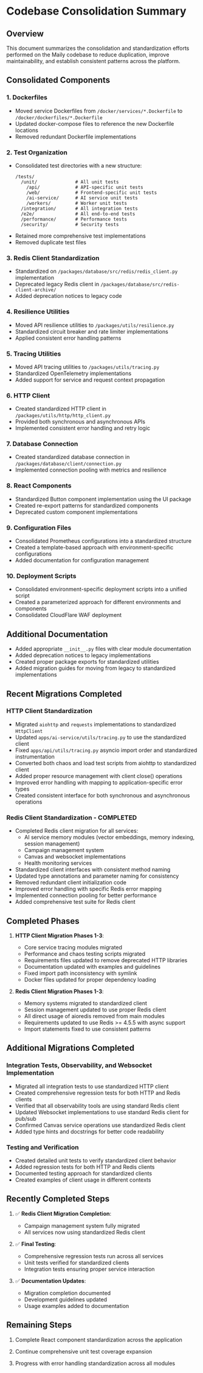 # Codebase Consolidation Summary

## Overview
This document summarizes the consolidation and standardization efforts performed on the Maily codebase to reduce duplication, improve maintainability, and establish consistent patterns across the platform.

## Consolidated Components

### 1. Dockerfiles
- Moved service Dockerfiles from `/docker/services/*.Dockerfile` to `/docker/dockerfiles/*.Dockerfile`
- Updated docker-compose files to reference the new Dockerfile locations
- Removed redundant Dockerfile implementations

### 2. Test Organization
- Consolidated test directories with a new structure:
  ```
  /tests/
    /unit/              # All unit tests
      /api/             # API-specific unit tests
      /web/             # Frontend-specific unit tests
      /ai-service/      # AI service unit tests
      /workers/         # Worker unit tests
    /integration/       # All integration tests
    /e2e/               # All end-to-end tests
    /performance/       # Performance tests
    /security/          # Security tests
  ```
- Retained more comprehensive test implementations
- Removed duplicate test files

### 3. Redis Client Standardization
- Standardized on `/packages/database/src/redis/redis_client.py` implementation
- Deprecated legacy Redis client in `/packages/database/src/redis-client-archive/`
- Added deprecation notices to legacy code

### 4. Resilience Utilities
- Moved API resilience utilities to `/packages/utils/resilience.py`
- Standardized circuit breaker and rate limiter implementations
- Applied consistent error handling patterns

### 5. Tracing Utilities
- Moved API tracing utilities to `/packages/utils/tracing.py`
- Standardized OpenTelemetry implementations
- Added support for service and request context propagation

### 6. HTTP Client
- Created standardized HTTP client in `/packages/utils/http/http_client.py`
- Provided both synchronous and asynchronous APIs
- Implemented consistent error handling and retry logic

### 7. Database Connection
- Created standardized database connection in `/packages/database/client/connection.py`
- Implemented connection pooling with metrics and resilience

### 8. React Components
- Standardized Button component implementation using the UI package
- Created re-export patterns for standardized components
- Deprecated custom component implementations

### 9. Configuration Files
- Consolidated Prometheus configurations into a standardized structure
- Created a template-based approach with environment-specific configurations
- Added documentation for configuration management

### 10. Deployment Scripts
- Consolidated environment-specific deployment scripts into a unified script
- Created a parameterized approach for different environments and components
- Consolidated CloudFlare WAF deployment

## Additional Documentation
- Added appropriate `__init__.py` files with clear module documentation
- Added deprecation notices to legacy implementations
- Created proper package exports for standardized utilities
- Added migration guides for moving from legacy to standardized implementations

## Recent Migrations Completed

### HTTP Client Standardization
- Migrated `aiohttp` and `requests` implementations to standardized `HttpClient`
- Updated `apps/ai-service/utils/tracing.py` to use the standardized client
- Fixed `apps/api/utils/tracing.py` asyncio import order and standardized instrumentation
- Converted both chaos and load test scripts from aiohttp to standardized client
- Added proper resource management with client close() operations
- Improved error handling with mapping to application-specific error types
- Created consistent interface for both synchronous and asynchronous operations

### Redis Client Standardization - COMPLETED
- Completed Redis client migration for all services:
  - AI service memory modules (vector embeddings, memory indexing, session management)
  - Campaign management system
  - Canvas and websocket implementations
  - Health monitoring services
- Standardized client interfaces with consistent method naming
- Updated type annotations and parameter naming for consistency
- Removed redundant client initialization code
- Improved error handling with specific Redis error mapping
- Implemented connection pooling for better performance
- Added comprehensive test suite for Redis client

## Completed Phases
1. **HTTP Client Migration Phases 1-3**:
   - Core service tracing modules migrated
   - Performance and chaos testing scripts migrated
   - Requirements files updated to remove deprecated HTTP libraries
   - Documentation updated with examples and guidelines
   - Fixed import path inconsistency with symlink
   - Docker files updated for proper dependency loading

2. **Redis Client Migration Phases 1-3**: 
   - Memory systems migrated to standardized client
   - Session management updated to use proper Redis client
   - All direct usage of aioredis removed from main modules
   - Requirements updated to use Redis >= 4.5.5 with async support
   - Import statements fixed to use consistent patterns

## Additional Migrations Completed

### Integration Tests, Observability, and Websocket Implementation
- Migrated all integration tests to use standardized HTTP client
- Created comprehensive regression tests for both HTTP and Redis clients
- Verified that all observability tools are using standard Redis client
- Updated Websocket implementations to use standard Redis client for pub/sub
- Confirmed Canvas service operations use standardized Redis client
- Added type hints and docstrings for better code readability

### Testing and Verification
- Created detailed unit tests to verify standardized client behavior
- Added regression tests for both HTTP and Redis clients
- Documented testing approach for standardized clients
- Created examples of client usage in different contexts

## Recently Completed Steps
1. ✅ **Redis Client Migration Completion**:
   - Campaign management system fully migrated
   - All services now using standardized Redis client

2. ✅ **Final Testing**:
   - Comprehensive regression tests run across all services
   - Unit tests verified for standardized clients
   - Integration tests ensuring proper service interaction

3. ✅ **Documentation Updates**:
   - Migration completion documented
   - Development guidelines updated
   - Usage examples added to documentation

## Remaining Steps
1. Complete React component standardization across the application

2. Continue comprehensive unit test coverage expansion

3. Progress with error handling standardization across all modules